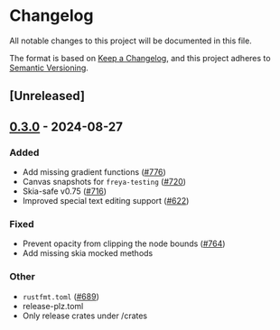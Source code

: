 # Changelog
All notable changes to this project will be documented in this file.

The format is based on [Keep a Changelog](https://keepachangelog.com/en/1.0.0/),
and this project adheres to [Semantic Versioning](https://semver.org/spec/v2.0.0.html).

## [Unreleased]

## [0.3.0](https://github.com/marc2332/freya/compare/freya-engine-v0.2.2...freya-engine-v0.3.0) - 2024-08-27

### Added
- Add missing gradient functions ([#776](https://github.com/marc2332/freya/pull/776))
- Canvas snapshots for `freya-testing` ([#720](https://github.com/marc2332/freya/pull/720))
- Skia-safe v0.75 ([#716](https://github.com/marc2332/freya/pull/716))
- Improved special text editing support ([#622](https://github.com/marc2332/freya/pull/622))

### Fixed
- Prevent opacity from clipping the node bounds ([#764](https://github.com/marc2332/freya/pull/764))
- Add missing skia mocked methods

### Other
- `rustfmt.toml` ([#689](https://github.com/marc2332/freya/pull/689))
- release-plz.toml
- Only release crates under /crates
